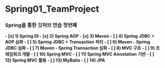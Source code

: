 # Spring01_TeamProject
### Spring을 통한 깃허브 연습 첫번째

 <b>
- [x] 1) Spring DI   
- [x] 2) Spring AOP
- [x] 3) Maven
- [ ] 4) Spring JDBC + AOP 심화
- [ ] 5) Spring JDBC + Transaction 처리
- [ ] 6) Maven - Spring JDBC 심화
- [ ] 7) Maven - Spring Transaction 심화
- [ ] 8) MVC 구조
- [ ] 9) 프레임워크 개발
- [ ] 10) Spring MVC
- [ ] 11) Spring MVC Annotation 기반
- [ ] 12) Spring MVC 활용
- [ ] 13) MyBatis
- [ ] 14) JPA

</b>
